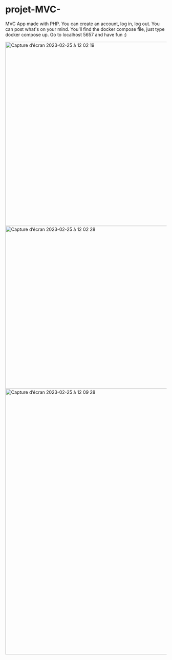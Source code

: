 # projet-MVC-
MVC App made with PHP. You can create an account, log in, log out. You can post what's on your mind.
You'll find the docker compose file, just type docker compose up. Go to localhost 5657 and have fun :)


<img width="573" alt="Capture d’écran 2023-02-25 à 12 02 19" src="https://user-images.githubusercontent.com/92720413/221353674-66c64940-4252-4a41-9224-6d765a53ada8.png">

<img width="507" alt="Capture d’écran 2023-02-25 à 12 02 28" src="https://user-images.githubusercontent.com/92720413/221353676-4c0ae604-db77-4ffc-af6f-71cb60c83fd8.png">


<img width="827" alt="Capture d’écran 2023-02-25 à 12 09 28" src="https://user-images.githubusercontent.com/92720413/221353677-2a1c4cb0-8399-4349-950d-82d01a0632f1.png">
